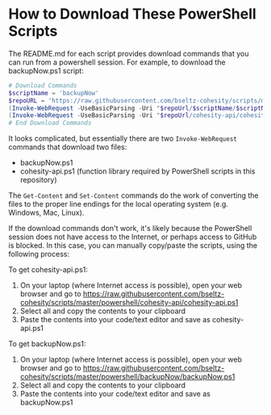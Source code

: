 # How to Download These PowerShell Scripts

The README.md for each script provides download commands that you can run from a powershell session. For example, to download the backupNow.ps1 script:

```powershell
# Download Commands
$scriptName = 'backupNow'
$repoURL = 'https://raw.githubusercontent.com/bseltz-cohesity/scripts/master/powershell'
(Invoke-WebRequest -UseBasicParsing -Uri "$repoUrl/$scriptName/$scriptName.ps1").content | Out-File "$scriptName.ps1"; (Get-Content "$scriptName.ps1") | Set-Content "$scriptName.ps1"
(Invoke-WebRequest -UseBasicParsing -Uri "$repoUrl/cohesity-api/cohesity-api.ps1").content | Out-File cohesity-api.ps1; (Get-Content cohesity-api.ps1) | Set-Content cohesity-api.ps1
# End Download Commands
```

It looks complicated, but essentially there are two `Invoke-WebRequest` commands that download two files:

* backupNow.ps1
* cohesity-api.ps1 (function library required by PowerShell scripts in this repository)

The `Get-Content` and `Set-Content` commands do the work of converting the files to the proper line endings for the local operating system (e.g. Windows, Mac, Linux).

If the download commands don't work, it's likely because the PowerShell session does not have access to the Internet, or perhaps access to GitHub is blocked. In this case, you can manually copy/paste the scripts, using the following process:

To get cohesity-api.ps1:

1. On your laptop (where Internet access is possible), open your web browser and go to <https://raw.githubusercontent.com/bseltz-cohesity/scripts/master/powershell/cohesity-api/cohesity-api.ps1>
2. Select all and copy the contents to your clipboard
3. Paste the contents into your code/text editor and save as cohesity-api.ps1

To get backupNow.ps1:

1. On your laptop (where Internet access is possible), open your web browser and go to <https://raw.githubusercontent.com/bseltz-cohesity/scripts/master/powershell/backupNow/backupNow.ps1>
2. Select all and copy the contents to your clipboard
3. Paste the contents into your code/text editor and save as backupNow.ps1
